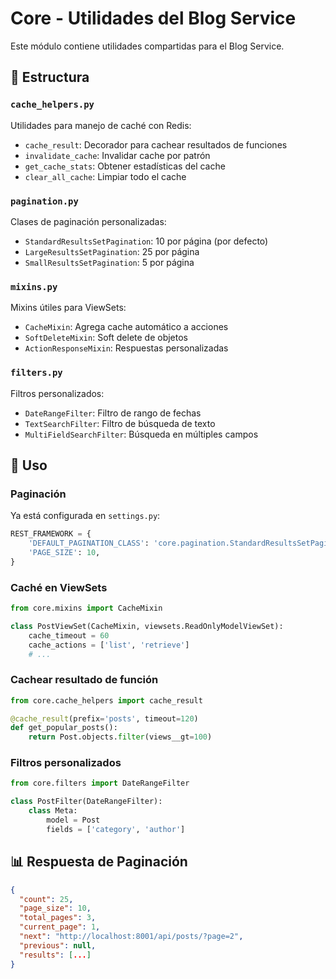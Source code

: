 # Core - Utilidades del Blog Service

Este módulo contiene utilidades compartidas para el Blog Service.

## 📁 Estructura

### `cache_helpers.py`
Utilidades para manejo de caché con Redis:
- `cache_result`: Decorador para cachear resultados de funciones
- `invalidate_cache`: Invalidar cache por patrón
- `get_cache_stats`: Obtener estadísticas del cache
- `clear_all_cache`: Limpiar todo el cache

### `pagination.py`
Clases de paginación personalizadas:
- `StandardResultsSetPagination`: 10 por página (por defecto)
- `LargeResultsSetPagination`: 25 por página
- `SmallResultsSetPagination`: 5 por página

### `mixins.py`
Mixins útiles para ViewSets:
- `CacheMixin`: Agrega cache automático a acciones
- `SoftDeleteMixin`: Soft delete de objetos
- `ActionResponseMixin`: Respuestas personalizadas

### `filters.py`
Filtros personalizados:
- `DateRangeFilter`: Filtro de rango de fechas
- `TextSearchFilter`: Filtro de búsqueda de texto
- `MultiFieldSearchFilter`: Búsqueda en múltiples campos

## 🔧 Uso

### Paginación
Ya está configurada en `settings.py`:
```python
REST_FRAMEWORK = {
    'DEFAULT_PAGINATION_CLASS': 'core.pagination.StandardResultsSetPagination',
    'PAGE_SIZE': 10,
}
```

### Caché en ViewSets
```python
from core.mixins import CacheMixin

class PostViewSet(CacheMixin, viewsets.ReadOnlyModelViewSet):
    cache_timeout = 60
    cache_actions = ['list', 'retrieve']
    # ...
```

### Cachear resultado de función
```python
from core.cache_helpers import cache_result

@cache_result(prefix='posts', timeout=120)
def get_popular_posts():
    return Post.objects.filter(views__gt=100)
```

### Filtros personalizados
```python
from core.filters import DateRangeFilter

class PostFilter(DateRangeFilter):
    class Meta:
        model = Post
        fields = ['category', 'author']
```

## 📊 Respuesta de Paginación

```json
{
  "count": 25,
  "page_size": 10,
  "total_pages": 3,
  "current_page": 1,
  "next": "http://localhost:8001/api/posts/?page=2",
  "previous": null,
  "results": [...]
}
```

